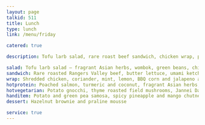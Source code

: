 ```yaml
---
layout: page
talkid: 511
title: Lunch
type: lunch
link: /menu/friday

catered: true

description: Tofu larb salad, rare roast beef sandwich, chicken wrap, poached salmon, potato gnocci, samosas, hazelnut brownie

salad: Tofu larb salad — fragrant Asian herbs, wombok, green beans, chilli and nam prik GF, V
sandwich: Rare roasted Rangers Valley beef, butter lettuce, umami ketchup, cheese and butter pickles
wrap: Shredded chicken, coriander, mint, lemon, BBQ corn and jalapeno aioli
hotprotein: Poached salmon, turmeric and coconut, fragrant Asian herbs, bean shoots and pickled cucumber GF
hotvegetarian: Potato gnocchi, thyme roasted field mushrooms, Jannei Dairy goat curd and Country Valley cream V
handitem: Potato and green pea samosa, spicy pineapple and mango chutney V
dessert: Hazelnut brownie and praline mousse

service: true
---
```

